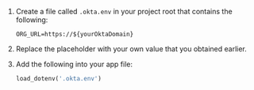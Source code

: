1. Create a file called `.okta.env` in your project root that contains the following:

   ```properties
   ORG_URL=https://${yourOktaDomain}
   ```

1. Replace the placeholder with your own value that you obtained earlier.
1. Add the following into your app file:

   ```python
   load_dotenv('.okta.env')
   ```
